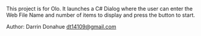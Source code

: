This project is for Olo.  It launches a C# Dialog where the user can enter the Web File Name and number of items to display and press the button to start.

Author: Darrin Donahue dt14109@gmail.com